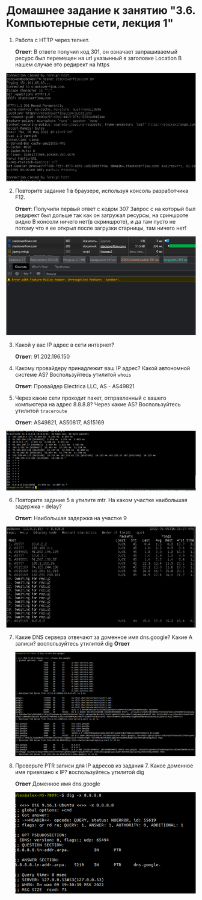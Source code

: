 # Домашнее задание к занятию "3.6. Компьютерные сети, лекция 1"

1. Работа c HTTP через телнет.

    **Ответ**: В ответе получил код 301, он означает запрашиваемый ресурс был перемещен на url указынный в заголовке Location
    В нашем случае это редирект на https

![alt](https://github.com/asexsela/sysadmin/blob/master/one.png?raw=true)

2. Повторите задание 1 в браузере, используя консоль разработчика F12.

    **Ответ**: Получили первый ответ с кодом 307
    Запрос с на который был редирект был дольше так как он загружал ресурсы, на сриншроте видно
    В консоли ничего нет(в скриншроте), и да там пусто не потому что я ее открыл после загрузки старницы, там ничего нет!

![alt](https://github.com/asexsela/sysadmin/blob/master/two.png?raw=true)

3. Какой у вас IP адрес в сети интернет?

    **Ответ**: 91.202.196.150

4. Какому провайдеру принадлежит ваш IP адрес? Какой автономной системе AS? Воспользуйтесь утилитой `whois`

    **Ответ**: 
        Провайдер Electrica LLC,
        AS - AS49821

5. Через какие сети проходит пакет, отправленный с вашего компьютера на адрес 8.8.8.8? Через какие AS? Воспользуйтесь утилитой `traceroute`

    **Ответ**: AS49821, AS50817, AS15169

![alt](https://github.com/asexsela/sysadmin/blob/master/five_1.png?raw=true)


6. Повторите задание 5 в утилите mtr. На каком участке наибольшая задержка - delay?

    **Ответ**: Наибольшая задержка на участке 9

![alt](https://github.com/asexsela/sysadmin/blob/master/five.png?raw=true)


7. Какие DNS сервера отвечают за доменное имя dns.google? Какие A записи? воспользуйтесь утилитой dig
    **Ответ** 

    ![alt](https://github.com/asexsela/sysadmin/blob/master/seven.png?raw=true)

8. Проверьте PTR записи для IP адресов из задания 7. Какое доменное имя привязано к IP? воспользуйтесь утилитой dig

    **Ответ** Доменное имя dns.google

    ![alt](https://github.com/asexsela/sysadmin/blob/master/eight.png?raw=true)